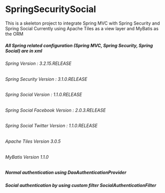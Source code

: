 # SpringSecuritySocial
This is a skeleton project to integrate Spring MVC with Spring Security and Spring Social
Currently using Apache Tiles as a view layer and MyBatis as the ORM

##### All Spring related configuration (Spring MVC, Spring Security, Spring Social) are in xml

###### Spring Version : 3.2.15.RELEASE
###### Spring Security Version : 3.1.0.RELEASE
###### Spring Social Version : 1.1.0.RELEASE
###### Spring Social Facebook Version : 2.0.3.RELEASE
###### Spring Social Twitter Version : 1.1.0.RELEASE
###### Apache Tiles Version 3.0.5
###### MyBatis Version 1.1.0

##### Normal authentication using DaoAuthenticationProvider
##### Social authentication by using custom filter SocialAuthenticationFilter



